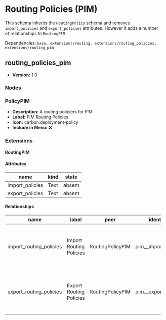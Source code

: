 # Routing Policies (PIM)

This schema inherits the `RoutingPolicy` schema and removes `import_policies` and `export_policies` attributes. However it adds a number of relationships to `RoutingPIM`.

Dependencies: `base, extensions/routing, extensions/routing_policies, extensions/routing_pim`

## routing_policies_pim

- **Version:** 1.0

### Nodes

### PolicyPIM

- **Description:** A routing policiers for PIM
- **Label:** PIM Routing Policies
- **Icon:** carbon:deployment-policy
- **Include in Menu:** ❌

### Extensions

#### RoutingPIM

#### Attributes

| name | kind | state |
| ---- | ---- | ----- |
| import\_policies | Text | absent |
| export\_policies | Text | absent |

#### Relationships

| name | label | peer | identifier | description | kind | cardinality |
| ---- | ----- | ---- | ---------- | ----------- | ---- | ----------- |
| import\_routing\_policies | Import Routing Policies | RoutingPolicyPIM | pim\_\_import\_policies | The routing\-policies used by this instance for import\. | Generic | many |
| export\_routing\_policies | Export Routing Policies | RoutingPolicyPIM | pim\_\_export\_policies | The routing\-policies used by this instance for export\. | Generic | many |
